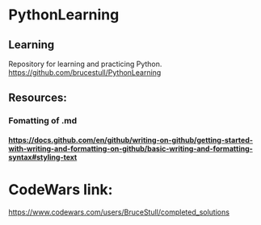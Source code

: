 # PythonLearning
## Learning

Repository for learning and practicing Python.
https://github.com/brucestull/PythonLearning

## Resources:
### Fomatting of .md
#### https://docs.github.com/en/github/writing-on-github/getting-started-with-writing-and-formatting-on-github/basic-writing-and-formatting-syntax#styling-text

# CodeWars link:
https://www.codewars.com/users/BruceStull/completed_solutions
